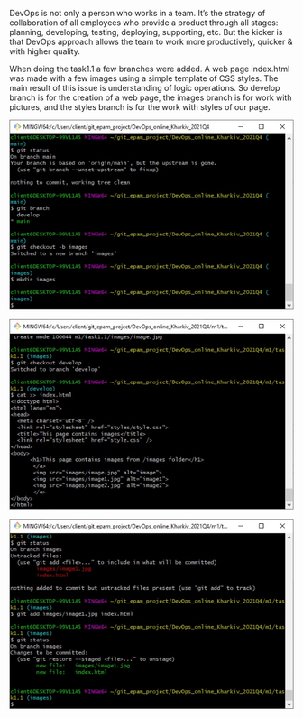 DevOps is not only a person who works in a team. It’s the strategy of collaboration of all employees who provide a product through all stages: planning, developing, testing, deploying, supporting, etc. But the kicker is that DevOps approach allows the team to work more productively, quicker & with higher quality.

When doing the task1.1 a few branches were added. A web page index.html was made with a few images using a simple template of CSS styles. The main result of this issue is understanding of logic operations. So develop branch is for the creation of a web page, the images branch is for work with pictures, and the styles branch is for the work with styles of our page. 

![Image](https://github.com/VasilyevMS/DevOps_online_Kharkiv_2021Q4/blob/main/m1/task1.1/images/image.jpg)

![Image1](https://github.com/VasilyevMS/DevOps_online_Kharkiv_2021Q4/blob/main/m1/task1.1/images/image1.jpg)

![Image2](https://github.com/VasilyevMS/DevOps_online_Kharkiv_2021Q4/blob/main/m1/task1.1/images/image2.jpg)

